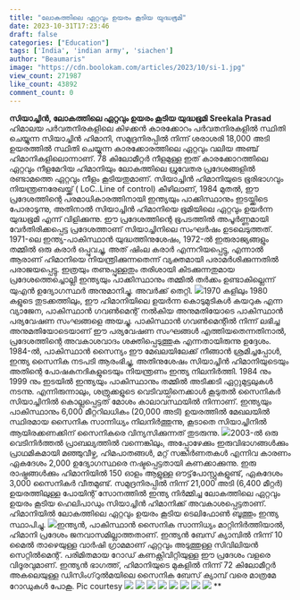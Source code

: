 ```yaml
---
title: "ലോകത്തിലെ ഏറ്റവും ഉയരം കൂടിയ യുദ്ധഭൂമി"
date: 2023-10-31T17:23:46
draft: false
categories: ["Education"]
tags: ['India', 'indian army', 'siachen']
author: "Beaumaris"
image: "https://cdn.boolokam.com/articles/2023/10/si-1.jpg"
view_count: 271987
like_count: 43892
comment_count: 0
---
```


**സിയാച്ചിൻ, ലോകത്തിലെ ഏറ്റവും ഉയരം കൂടിയ യുദ്ധഭൂമി** **Sreekala Prasad** ഹിമാലയ പർവതനിരകളിലെ കിഴക്കൻ കാരക്കോറം പർവതനിരകളിൽ സ്ഥിതി ചെയ്യുന്ന സിയാച്ചിൻ ഹിമാനി, സമുദ്രനിരപ്പിൽ നിന്ന് ശരാശരി 18,000 അടി ഉയരത്തിൽ സ്ഥിതി ചെയ്യുന്ന കാരക്കോരത്തിലെ ഏറ്റവും വലിയ അഞ്ച് ഹിമാനികളിലൊന്നാണ്. 78 കിലോമീറ്റർ നീളമുള്ള ഇത് കാരക്കോറത്തിലെ ഏറ്റവും നീളമേറിയ ഹിമാനിയും ലോകത്തിലെ ധ്രുവേതര പ്രദേശങ്ങളിൽ രണ്ടാമത്തെ ഏറ്റവും നീളം കൂടിയതുമാണ്. സിയാച്ചിൻ ഹിമാനിയുടെ ഭൂരിഭാഗവും നിയന്ത്രണരേഖയ്ക്ക് ( LoC..Line of control) കീഴിലാണ്, 1984 മുതൽ, ഈ പ്രദേശത്തിന്റെ പരമാധികാരത്തിനായി ഇന്ത്യയും പാക്കിസ്ഥാനും ഇടയ്ക്കിടെ പോരാടുന്നു, അതിനാൽ സിയാച്ചിൻ ഹിമാനിയെ ഭൂമിയിലെ ഏറ്റവും ഉയർന്ന യുദ്ധഭൂമി എന്ന് വിളിക്കുന്നു. ഈ പ്രദേശത്തിന്റെ ഭൂപടത്തിൽ അപൂർണ്ണമായി വേർതിരിക്കപ്പെട്ട പ്രദേശത്താണ് സിയാച്ചിനിലെ സംഘർഷം ഉടലെടുത്തത്. 1971-ലെ ഇന്ത്യ-പാകിസ്ഥാൻ യുദ്ധത്തിനുശേഷം, 1972-ൽ ഇരുരാജ്യങ്ങളും തമ്മിൽ ഒരു കരാർ ഒപ്പുവച്ചു, അത് ഷിംല കരാർ എന്നറിയപ്പെട്ടു, എന്നാൽ ആരാണ് ഹിമാനിയെ നിയന്ത്രിക്കുന്നതെന്ന് വ്യക്തമായി പരാമർശിക്കുന്നതിൽ പരാജയപ്പെട്ടു. ഇത്രയും തണുപ്പുള്ളതും തരിശായി കിടക്കുന്നതുമായ പ്രദേശത്തെച്ചൊല്ലി ഇന്ത്യയും പാക്കിസ്ഥാനും തമ്മിൽ തർക്കം ഉണ്ടാകില്ലെന്ന് യുഎൻ ഉദ്യോഗസ്ഥർ അനുമാനിച്ചു. അവർക്ക് തെറ്റി. ![](https://cdn.boolokam.com/articles/2023/10/si-4.jpg)1970 കളിലും 1980 കളുടെ തുടക്കത്തിലും, ഈ ഹിമാനിയിലെ ഉയർന്ന കൊടുമുടികൾ കയറുക എന്ന വ്യാജേന, പാകിസ്ഥാൻ ഗവൺമെന്റ് നൽകിയ അനുമതിയോടെ പാകിസ്ഥാൻ പര്യവേഷണ സംഘങ്ങളെ അയച്ചു. പാകിസ്ഥാൻ ഗവൺമെന്റിൽ നിന്ന് ലഭിച്ച അനുമതിയോടെയാണ് ഈ പര്യവേഷണ സംഘങ്ങൾ എത്തിയതെന്നതിനാൽ, പ്രദേശത്തിന്റെ അവകാശവാദം ശക്തിപ്പെടുത്തുക എന്നതായിരുന്നു ഉദ്ദേശം. 1984-ൽ, പാകിസ്ഥാൻ സൈന്യം ഈ മേഖലയിലേക്ക് നീങ്ങാൻ ശ്രമിച്ചപ്പോൾ, ഇന്ത്യ സൈനിക നടപടി ആരംഭിച്ചു, അതിനുശേഷം സിയാച്ചിൻ ഹിമാനിയുടെയും അതിന്റെ പോഷകനദികളുടെയും നിയന്ത്രണം ഇന്ത്യ നിലനിർത്തി. 1984 നും 1999 നും ഇടയിൽ ഇന്ത്യയും പാകിസ്ഥാനും തമ്മിൽ അടിക്കടി ഏറ്റുമുട്ടലുകൾ നടന്നു. എന്നിരുന്നാലും, ശത്രുക്കളുടെ വെടിവയ്പിനെക്കാൾ കൂടുതൽ സൈനികർ സിയാച്ചിനിൽ കൊല്ലപ്പെട്ടത് മോശം കാലാവസ്ഥയിൽ നിന്നാണ്. ഇന്ത്യയും പാകിസ്ഥാനും 6,000 മീറ്ററിലധികം (20,000 അടി) ഉയരത്തിൽ മേഖലയിൽ സ്ഥിരമായ സൈനിക സാന്നിധ്യം നിലനിർത്തുന്നു, കൂടാതെ സിയാച്ചിനിൽ ആയിരക്കണക്കിന് സൈനികരെ വിന്യസിക്കുന്നത് തുടരുന്നു. ![](https://cdn.boolokam.com/articles/2023/10/si-5.jpg)2003-ൽ ഒരു വെടിനിർത്തൽ പ്രാബല്യത്തിൽ വന്നെങ്കിലും, അപ്പോഴേക്കും ഇരുവിഭാഗങ്ങൾക്കും പ്രാഥമികമായി മഞ്ഞുവീഴ്ച, ഹിമപാതങ്ങൾ, മറ്റ് സങ്കീർണതകൾ എന്നിവ കാരണം ഏകദേശം 2,000 ഉദ്യോഗസ്ഥരെ നഷ്ടപ്പെട്ടതായി കണക്കാക്കുന്നു. ഇരു രാഷ്ട്രങ്ങൾക്കും ഹിമാനിയിൽ 150 ഓളം ആളുള്ള ഔട്ട്‌പോസ്റ്റുകളുണ്ട്, ഏകദേശം 3,000 സൈനികർ വീതമുണ്ട്. സമുദ്രനിരപ്പിൽ നിന്ന് 21,000 അടി (6,400 മീറ്റർ) ഉയരത്തിലുള്ള പോയിന്റ് സോനത്തിൽ ഇന്ത്യ നിർമ്മിച്ച ലോകത്തിലെ ഏറ്റവും ഉയരം കൂടിയ ഹെലിപാഡും സിയാച്ചിൻ ഹിമാനിക്ക് അവകാശപ്പെട്ടതാണ്. ഹിമാനിയിൽ ലോകത്തിലെ ഏറ്റവും ഉയരം കൂടിയ ടെലിഫോൺ ബൂത്തും ഇന്ത്യ സ്ഥാപിച്ചു. ![](https://cdn.boolokam.com/articles/2023/10/si-8.jpg)ഇന്ത്യൻ, പാകിസ്ഥാൻ സൈനിക സാന്നിധ്യം മാറ്റിനിർത്തിയാൽ, ഹിമാനി പ്രദേശം ജനവാസമില്ലാത്തതാണ്. ഇന്ത്യൻ ബേസ് ക്യാമ്പിൽ നിന്ന് 10 മൈൽ താഴെയുള്ള വാർഷി ഗ്രാമമാണ് ഏറ്റവും അടുത്തുള്ള സിവിലിയൻ സെറ്റിൽമെന്റ്. പരിമിതമായ റോഡ് കണക്റ്റിവിറ്റിയുള്ള ഈ പ്രദേശം വളരെ വിദൂരവുമാണ്. ഇന്ത്യൻ ഭാഗത്ത്, ഹിമാനിയുടെ മുകളിൽ നിന്ന് 72 കിലോമീറ്റർ അകലെയുള്ള ഡിസിംഗ്‌റുൽമയിലെ സൈനിക ബേസ് ക്യാമ്പ് വരെ മാത്രമേ റോഡുകൾ പോകൂ. Pic courtesy ![](https://cdn.boolokam.com/articles/2023/10/si-2.jpg) ![](https://cdn.boolokam.com/articles/2023/10/si-6.jpg) ![](https://cdn.boolokam.com/articles/2023/10/si-7.jpg) ![](https://cdn.boolokam.com/articles/2023/10/si-9.jpg) ![](https://cdn.boolokam.com/articles/2023/10/si-10.jpg) ![](https://cdn.boolokam.com/articles/2023/10/si-11.jpg) ![](https://cdn.boolokam.com/articles/2023/10/si-12.jpg) ![](https://cdn.boolokam.com/articles/2023/10/si-13.jpg) **
